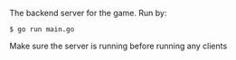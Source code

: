 The backend server for the game. Run by:

`$ go run main.go`

Make sure the server is running before running any clients